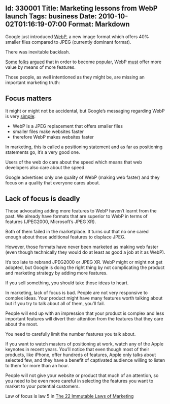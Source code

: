 Id: 330001
Title: Marketing lessons from WebP launch
Tags: business
Date: 2010-10-02T01:16:19-07:00
Format: Markdown
--------------
Google just introduced [WebP](https://developers.google.com/speed/webp/), a new
image format which offers 40% smaller files compared to JPEG (currently
dominant format).

There was inevitable backlash.

[Some](https://groups.google.com/a/webmproject.org/group/webp-discuss/browse_thread/thread/7d377bff1f757eeb#) [folks](https://groups.google.com/a/webmproject.org/group/webp-discuss/browse_thread/thread/8d52f9ae8e9f64dd#) [argued](https://groups.google.com/a/webmproject.org/group/webp-discuss/browse_thread/thread/f7255587832eff8e#) that in order to become popular, WebP [must](https://groups.google.com/a/webmproject.org/group/webp-discuss/browse_thread/thread/64bca69fd6fd6fc9#)
 offer more value by means of more features.

Those people, as well intentioned as they might be, are missing an
important marketing truth:

## Focus matters

It might or might not be accidental, but Google’s messaging regarding
WebP is very [simple](http://code.google.com/speed/webp/):

-   WebP is a JPEG replacement that offers smaller files
-   smaller files make websites faster
-   therefore WebP makes websites faster

In marketing, this is called a positioning statement and as far as
positioning statements go, it’s a very good one.

Users of the web do care about the speed which means that web developers
also care about the speed.

Google advertises only one quality of WebP (making web faster) and they
focus on a quality that everyone cares about.

## Lack of focus is deadly

Those advocating adding more features to WebP haven’t learnt from the
past. We already have formats that are superior to WebP in terms of
features (JPEG2000, Microsoft’s JPEG XR).

Both of them failed in the marketplace. It turns out that no one cared
enough about those additional features to displace JPEG.

However, those formats have never been marketed as making web faster
(even though technically they would do at least as good a job at it as
WebP).

It’s too late to rebrand JPEG2000 or JPEG XR. WebP might or might not
get adopted, but Google is doing the right thing by not complicating the
product and marketing strategy by adding more features.

If you sell something, you should take those ideas to heart.

In marketing, lack of focus is bad. People are not very responsive to
complex ideas. Your product might have many features worth talking about
but if you try to talk about all of them, you’ll fail.

People will end up with an impression that your product is complex and
less important features will divert their attention from the features
that they care about the most.

You need to carefully limit the number features you talk about.

If you want to watch masters of positioning at work, watch any of the
Apple keynotes in recent years. You’ll notice that even though most of
their products, like iPhone, offer hundreds of features, Apple only
talks about selected few, and they have a benefit of captivated audience
willing to listen to them for more than an hour.

People will not give your website or product that much of an attention,
so you need to be even more careful in selecting the features you want
to market to your potential customers.

Law of focus is law 5 in [The 22 Immutable Laws of
Marketing](http://www.amazon.com/exec/obidos/ASIN/0887306667/)
